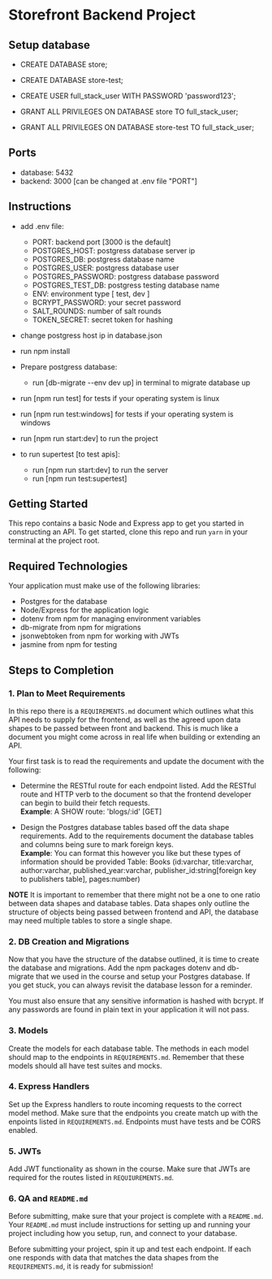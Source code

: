 # Storefront Backend Project

## Setup database
- CREATE DATABASE store;
- CREATE DATABASE store-test;

- CREATE USER full_stack_user WITH PASSWORD 'password123';

- GRANT ALL PRIVILEGES ON DATABASE store TO full_stack_user;
- GRANT ALL PRIVILEGES ON DATABASE store-test TO full_stack_user;

## Ports
- database: 5432
- backend: 3000 [can be changed at .env file "PORT"]

## Instructions
- add .env file:
    - PORT: backend port [3000 is the default]
    - POSTGRES_HOST: postgress database server ip
    - POSTGRES_DB: postgress database name
    - POSTGRES_USER: postgress database user  
    - POSTGRES_PASSWORD: postgress database password
    - POSTGRES_TEST_DB: postgress testing database name
    - ENV: environment type [ test, dev ]
    - BCRYPT_PASSWORD: your secret password
    - SALT_ROUNDS: number of salt rounds
    - TOKEN_SECRET: secret token for hashing

- change postgress host ip in database.json
- run npm install
- Prepare postgress database:
    - run [db-migrate --env dev up] in terminal to migrate database up
    
- run [npm run test] for tests if your operating system is linux
- run [npm run test:windows] for tests if your operating system is windows
- run [npm run start:dev] to run the project

- to run supertest [to test apis]:
    - run [npm run start:dev] to run the server
    - run [npm run test:supertest]

## Getting Started

This repo contains a basic Node and Express app to get you started in constructing an API. To get started, clone this repo and run `yarn` in your terminal at the project root.

## Required Technologies
Your application must make use of the following libraries:
- Postgres for the database
- Node/Express for the application logic
- dotenv from npm for managing environment variables
- db-migrate from npm for migrations
- jsonwebtoken from npm for working with JWTs
- jasmine from npm for testing

## Steps to Completion

### 1. Plan to Meet Requirements

In this repo there is a `REQUIREMENTS.md` document which outlines what this API needs to supply for the frontend, as well as the agreed upon data shapes to be passed between front and backend. This is much like a document you might come across in real life when building or extending an API. 

Your first task is to read the requirements and update the document with the following:
- Determine the RESTful route for each endpoint listed. Add the RESTful route and HTTP verb to the document so that the frontend developer can begin to build their fetch requests.    
**Example**: A SHOW route: 'blogs/:id' [GET] 

- Design the Postgres database tables based off the data shape requirements. Add to the requirements document the database tables and columns being sure to mark foreign keys.   
**Example**: You can format this however you like but these types of information should be provided
Table: Books (id:varchar, title:varchar, author:varchar, published_year:varchar, publisher_id:string[foreign key to publishers table], pages:number)

**NOTE** It is important to remember that there might not be a one to one ratio between data shapes and database tables. Data shapes only outline the structure of objects being passed between frontend and API, the database may need multiple tables to store a single shape. 

### 2.  DB Creation and Migrations

Now that you have the structure of the databse outlined, it is time to create the database and migrations. Add the npm packages dotenv and db-migrate that we used in the course and setup your Postgres database. If you get stuck, you can always revisit the database lesson for a reminder. 

You must also ensure that any sensitive information is hashed with bcrypt. If any passwords are found in plain text in your application it will not pass.

### 3. Models

Create the models for each database table. The methods in each model should map to the endpoints in `REQUIREMENTS.md`. Remember that these models should all have test suites and mocks.

### 4. Express Handlers

Set up the Express handlers to route incoming requests to the correct model method. Make sure that the endpoints you create match up with the enpoints listed in `REQUIREMENTS.md`. Endpoints must have tests and be CORS enabled. 

### 5. JWTs

Add JWT functionality as shown in the course. Make sure that JWTs are required for the routes listed in `REQUIUREMENTS.md`.

### 6. QA and `README.md`

Before submitting, make sure that your project is complete with a `README.md`. Your `README.md` must include instructions for setting up and running your project including how you setup, run, and connect to your database. 

Before submitting your project, spin it up and test each endpoint. If each one responds with data that matches the data shapes from the `REQUIREMENTS.md`, it is ready for submission!
